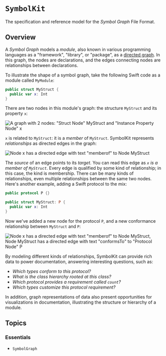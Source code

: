 # ``SymbolKit``

The specification and reference model for the *Symbol Graph* File Format.

## Overview

A *Symbol Graph* models a *module*, also known in various programming languages as a "framework", "library", or "package", as a [directed graph](https://en.wikipedia.org/wiki/Directed_graph). In this graph, the nodes are declarations, and the edges connecting nodes are relationships between declarations.

To illustrate the shape of a symbol graph, take the following Swift code as a module called `MyModule`:

```swift
public struct MyStruct {
  public var x: Int
}
```

There are two nodes in this module's graph: the structure `MyStruct` and its property `x`:

![A graph with 2 nodes: "Struct Node" MyStruct and "Instance Property Node" x](twonodes)

`x` is related to `MyStruct`: it is a *member* of `MyStruct`. SymbolKit represents *relationships* as directed edges in the graph:

![Node x has a directed edge with text "memberof" to Node MyStruct](member)

The *source* of an edge points to its *target*. You can read this edge as *`x` is a member of `MyStruct`*. Every edge is qualified by some kind of relationship; in this case, the kind is membership. There can be many kinds of relationships, even multiple relationships between the same two nodes. Here's another example, adding a Swift protocol to the mix:

```swift
public protocol P {}

public struct MyStruct: P {
  public var x: Int
}
```

Now we've added a new node for the protocol `P`, and a new conformance relationship between `MyStruct` and `P`:

![Node x has a directed edge with text "memberof" to Node MyStruct, Node MyStruct has a directed edge with text "conformsTo" to "Protocol Node" P](conforms)

By modeling different kinds of relationships, SymbolKit can provide rich data to power documentation, answering interesting questions, such as:

- *Which types conform to this protocol?*
- *What is the class hierarchy rooted at this class?*
- *Which protocol provides a requirement called `count`?*
- *Which types customize this protocol requirement?*

In addition, graph representations of data also present opportunities for visualizations in documentation, illustrating the structure or hierarchy of a module.

## Topics

### Essentials

- ``SymbolGraph``
